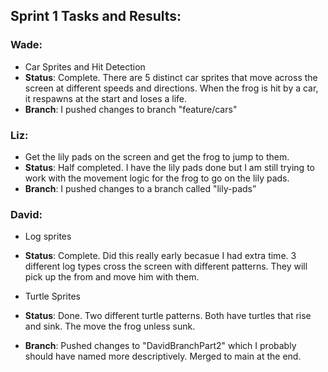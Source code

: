 ## Sprint 1 Tasks and Results:

### Wade:
- Car Sprites and Hit Detection
 - **Status**: Complete. There are 5 distinct car sprites that move across the screen at different speeds and directions. When the frog is hit by a car, it respawns at the start and loses a life.
  - **Branch**: I pushed changes to branch "feature/cars"

### Liz:
- Get the lily pads on the screen and get the frog to jump to them.
 - **Status**: Half completed. I have the lily pads done but I am still trying to work with the movement logic for the frog to go on the lily pads.
 - **Branch**: I pushed changes to a branch called "lily-pads”

### David:
- Log sprites
 - **Status**: Complete.  Did this really early becasue I had extra time.  3 different log types cross the screen with different patterns.  They will pick up the from and move him with them.

- Turtle Sprites
- **Status**: Done.  Two different turtle patterns.  Both have turtles that rise and sink.  The move the frog unless sunk.
 - **Branch**: Pushed changes to "DavidBranchPart2"  which I probably should have named more descriptively.  Merged to main at the end.
